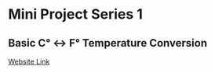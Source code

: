 # Mini Project Series 1
## Basic C° <-> F° Temperature Conversion
[Website Link](https://furantuturu.github.io/basic-temperature-conversion/)
